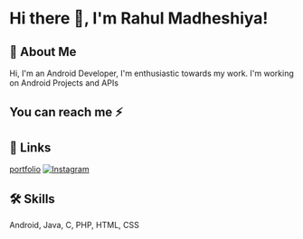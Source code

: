 
# Hi there 👋, I'm Rahul Madheshiya! 


## 🚀 About Me
Hi, I'm an Android Developer, I'm enthusiastic towards my work. I'm working on Android Projects and APIs


## You can reach me ⚡

 
## 🔗 Links
[portfolio](https://rahulmadheshiya.netlify.app/) 
[![Instagram](https://www.instagram.com/rahul_rkms/)](https://instagram.com/)

## 🛠 Skills
Android, Java, C, PHP, HTML, CSS


